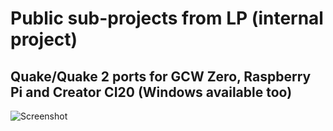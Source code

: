 # Public sub-projects from LP (internal project)

## Quake/Quake 2 ports for GCW Zero, Raspberry Pi and Creator CI20 (Windows available too)

![Screenshot](https://user-images.githubusercontent.com/11799758/32411451-090945b8-c1db-11e7-93a1-cb56905c5e4b.png)
